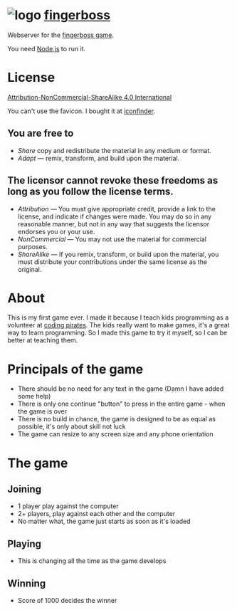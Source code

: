 # ![logo](http://fingerboss.com/favicon-32x32.png) [fingerboss](http://www.fingerboss.com)

Webserver for the [fingerboss game](http://fingerboss.com).

You need [Node.js](http://nodejs.org) to run it.

# License
[Attribution-NonCommercial-ShareAlike 4.0 International](http://creativecommons.org/licenses/by-nc-sa/4.0/)

You can't use the favicon. I bought it at [iconfinder](http://iconfinder.com).


## You are free to
- *Share* copy and redistribute the material in any medium or format. 
- *Adapt* — remix, transform, and build upon the material. 

## The licensor cannot revoke these freedoms as long as you follow the license terms.
- *Attribution* — You must give appropriate credit, provide a link to the license, and indicate if changes were made. You may do so in any reasonable manner, but not in any way that suggests the licensor endorses you or your use.
- *NonCommercial* — You may not use the material for commercial purposes.
- *ShareAlike* — If you remix, transform, or build upon the material, you must distribute your contributions under the same license as the original.

# About
This is my first game ever. I made it because I teach kids programming as a volunteer at 
[coding pirates](http://codingpirates.dk/).
The kids really want to make games, it's a great way to learn programming. So I made this game to try it myself, so
I can be better at teaching them.

# Principals of the game
- There should be no need for any text in the game (Damn I have added some help)
- There is only one continue "button" to press in the entire game - when the game is over
- There is no build in chance, the game is designed to be as equal as possible, it's only about skill not luck
- The game can resize to any screen size and any phone orientation

# The game

## Joining
- 1 player play against the computer
- 2+ players, play against each other and the computer
- No matter what, the game just starts as soon as it's loaded

## Playing
- This is changing all the time as the game develops

## Winning
- Score of 1000 decides the winner
